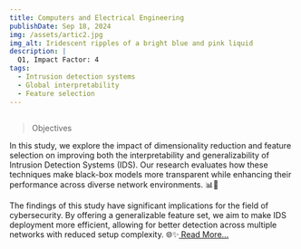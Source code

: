 ```yaml
---
title: Computers and Electrical Engineering
publishDate: Sep 18, 2024
img: /assets/artic2.jpg
img_alt: Iridescent ripples of a bright blue and pink liquid
description: |
  Q1, Impact Factor: 4
tags:
  - Intrusion detection systems
  - Global interpretability
  - Feature selection
---
```


## 

> Objectives

In this study, we explore the impact of dimensionality reduction and feature selection on improving both the interpretability and generalizability of Intrusion Detection Systems (IDS). Our research evaluates how these techniques make black-box models more transparent while enhancing their performance across diverse network environments. 📊🔐

The findings of this study have significant implications for the field of cybersecurity. By offering a generalizable feature set, we aim to make IDS deployment more efficient, allowing for better detection across multiple networks with reduced setup complexity. 🌐✨<a href="https://doi.org/10.1016/j.compeleceng.2024.109627"> Read More...</a> 

